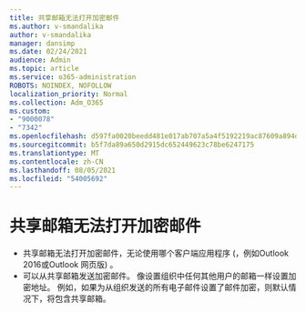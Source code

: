 ```yaml
---
title: 共享邮箱无法打开加密邮件
ms.author: v-smandalika
author: v-smandalika
manager: dansimp
ms.date: 02/24/2021
audience: Admin
ms.topic: article
ms.service: o365-administration
ROBOTS: NOINDEX, NOFOLLOW
localization_priority: Normal
ms.collection: Adm_O365
ms.custom:
- "9000078"
- "7342"
ms.openlocfilehash: d597fa0020beedd481e017ab707a5a4f5192219ac87609a894d8ba7345ce3110
ms.sourcegitcommit: b5f7da89a650d2915dc652449623c78be6247175
ms.translationtype: MT
ms.contentlocale: zh-CN
ms.lasthandoff: 08/05/2021
ms.locfileid: "54005692"
---
```

# <a name="shared-mailboxes-cant-open-encrypted-messages"></a>共享邮箱无法打开加密邮件

- 共享邮箱无法打开加密邮件，无论使用哪个客户端应用程序 (，例如Outlook 2016或Outlook 网页版) 。
- 可以从共享邮箱发送加密邮件。 像设置组织中任何其他用户的邮箱一样设置加密地址。 例如，如果为从组织发送的所有电子邮件设置了邮件加密，则默认情况下，将包含共享邮箱。
